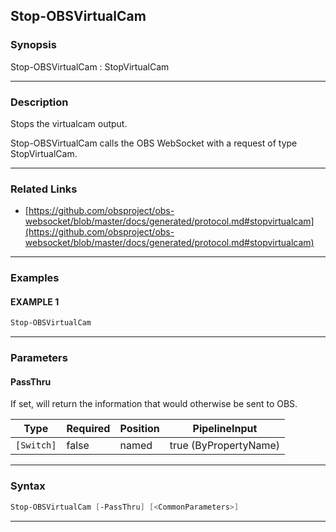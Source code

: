 Stop-OBSVirtualCam
------------------
### Synopsis
Stop-OBSVirtualCam : StopVirtualCam

---
### Description

Stops the virtualcam output.


Stop-OBSVirtualCam calls the OBS WebSocket with a request of type StopVirtualCam.

---
### Related Links
* [https://github.com/obsproject/obs-websocket/blob/master/docs/generated/protocol.md#stopvirtualcam](https://github.com/obsproject/obs-websocket/blob/master/docs/generated/protocol.md#stopvirtualcam)



---
### Examples
#### EXAMPLE 1
```PowerShell
Stop-OBSVirtualCam
```

---
### Parameters
#### **PassThru**

If set, will return the information that would otherwise be sent to OBS.






|Type      |Required|Position|PipelineInput        |
|----------|--------|--------|---------------------|
|`[Switch]`|false   |named   |true (ByPropertyName)|



---
### Syntax
```PowerShell
Stop-OBSVirtualCam [-PassThru] [<CommonParameters>]
```
---
